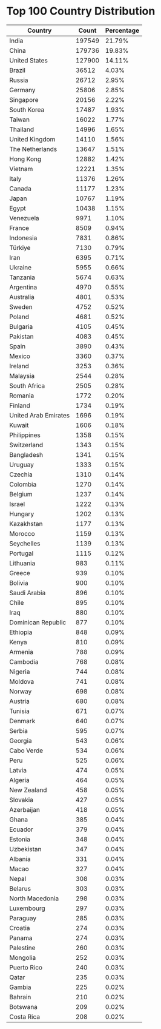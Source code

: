 # Top 100 Country Distribution
| Country | Count | Percentage |
|----|----|----|
| India | 197549 | 21.79% |
| China | 179736 | 19.83% |
| United States | 127900 | 14.11% |
| Brazil | 36512 | 4.03% |
| Russia | 26712 | 2.95% |
| Germany | 25806 | 2.85% |
| Singapore | 20156 | 2.22% |
| South Korea | 17487 | 1.93% |
| Taiwan | 16022 | 1.77% |
| Thailand | 14996 | 1.65% |
| United Kingdom | 14110 | 1.56% |
| The Netherlands | 13647 | 1.51% |
| Hong Kong | 12882 | 1.42% |
| Vietnam | 12221 | 1.35% |
| Italy | 11376 | 1.26% |
| Canada | 11177 | 1.23% |
| Japan | 10767 | 1.19% |
| Egypt | 10438 | 1.15% |
| Venezuela | 9971 | 1.10% |
| France | 8509 | 0.94% |
| Indonesia | 7831 | 0.86% |
| Türkiye | 7130 | 0.79% |
| Iran | 6395 | 0.71% |
| Ukraine | 5955 | 0.66% |
| Tanzania | 5674 | 0.63% |
| Argentina | 4970 | 0.55% |
| Australia | 4801 | 0.53% |
| Sweden | 4752 | 0.52% |
| Poland | 4681 | 0.52% |
| Bulgaria | 4105 | 0.45% |
| Pakistan | 4083 | 0.45% |
| Spain | 3890 | 0.43% |
| Mexico | 3360 | 0.37% |
| Ireland | 3253 | 0.36% |
| Malaysia | 2544 | 0.28% |
| South Africa | 2505 | 0.28% |
| Romania | 1772 | 0.20% |
| Finland | 1734 | 0.19% |
| United Arab Emirates | 1696 | 0.19% |
| Kuwait | 1606 | 0.18% |
| Philippines | 1358 | 0.15% |
| Switzerland | 1343 | 0.15% |
| Bangladesh | 1341 | 0.15% |
| Uruguay | 1333 | 0.15% |
| Czechia | 1310 | 0.14% |
| Colombia | 1270 | 0.14% |
| Belgium | 1237 | 0.14% |
| Israel | 1222 | 0.13% |
| Hungary | 1202 | 0.13% |
| Kazakhstan | 1177 | 0.13% |
| Morocco | 1159 | 0.13% |
| Seychelles | 1139 | 0.13% |
| Portugal | 1115 | 0.12% |
| Lithuania | 983 | 0.11% |
| Greece | 939 | 0.10% |
| Bolivia | 900 | 0.10% |
| Saudi Arabia | 896 | 0.10% |
| Chile | 895 | 0.10% |
| Iraq | 880 | 0.10% |
| Dominican Republic | 877 | 0.10% |
| Ethiopia | 848 | 0.09% |
| Kenya | 810 | 0.09% |
| Armenia | 788 | 0.09% |
| Cambodia | 768 | 0.08% |
| Nigeria | 744 | 0.08% |
| Moldova | 741 | 0.08% |
| Norway | 698 | 0.08% |
| Austria | 680 | 0.08% |
| Tunisia | 671 | 0.07% |
| Denmark | 640 | 0.07% |
| Serbia | 595 | 0.07% |
| Georgia | 543 | 0.06% |
| Cabo Verde | 534 | 0.06% |
| Peru | 525 | 0.06% |
| Latvia | 474 | 0.05% |
| Algeria | 464 | 0.05% |
| New Zealand | 458 | 0.05% |
| Slovakia | 427 | 0.05% |
| Azerbaijan | 418 | 0.05% |
| Ghana | 385 | 0.04% |
| Ecuador | 379 | 0.04% |
| Estonia | 348 | 0.04% |
| Uzbekistan | 347 | 0.04% |
| Albania | 331 | 0.04% |
| Macao | 327 | 0.04% |
| Nepal | 308 | 0.03% |
| Belarus | 303 | 0.03% |
| North Macedonia | 298 | 0.03% |
| Luxembourg | 297 | 0.03% |
| Paraguay | 285 | 0.03% |
| Croatia | 274 | 0.03% |
| Panama | 274 | 0.03% |
| Palestine | 260 | 0.03% |
| Mongolia | 252 | 0.03% |
| Puerto Rico | 240 | 0.03% |
| Qatar | 235 | 0.03% |
| Gambia | 225 | 0.02% |
| Bahrain | 210 | 0.02% |
| Botswana | 209 | 0.02% |
| Costa Rica | 208 | 0.02% |
